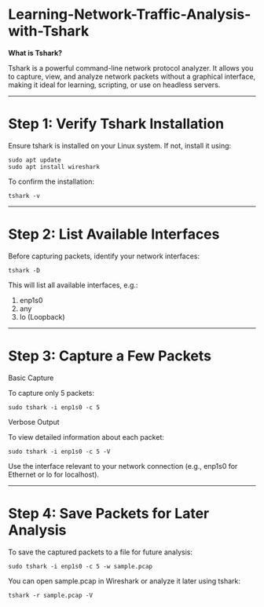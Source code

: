 # Learning-Network-Traffic-Analysis-with-Tshark


**What is Tshark?**

Tshark is a powerful command-line network protocol analyzer. It allows you to capture, view, and analyze network packets without a graphical interface, making it ideal for learning, scripting, or use on headless servers.

---

# Step 1: Verify Tshark Installation

Ensure tshark is installed on your Linux system. If not, install it using:
```
sudo apt update
sudo apt install wireshark
```
To confirm the installation:
```
tshark -v
```

---


# Step 2: List Available Interfaces

Before capturing packets, identify your network interfaces:
```
tshark -D
```

This will list all available interfaces, e.g.:

1. enp1s0
2. any
3. lo (Loopback)

---


# Step 3: Capture a Few Packets
Basic Capture

To capture only 5 packets:
```
sudo tshark -i enp1s0 -c 5
```
Verbose Output

To view detailed information about each packet:
```
sudo tshark -i enp1s0 -c 5 -V
```

Use the interface relevant to your network connection (e.g., enp1s0 for Ethernet or lo for localhost).


---


# Step 4: Save Packets for Later Analysis

To save the captured packets to a file for future analysis:
```
sudo tshark -i enp1s0 -c 5 -w sample.pcap
```
You can open sample.pcap in Wireshark or analyze it later using tshark:
```
tshark -r sample.pcap -V
```
